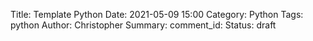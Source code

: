 Title: Template Python
Date: 2021-05-09 15:00
Category: Python
Tags: python
Author: Christopher
Summary: 
comment_id: 
Status: draft

